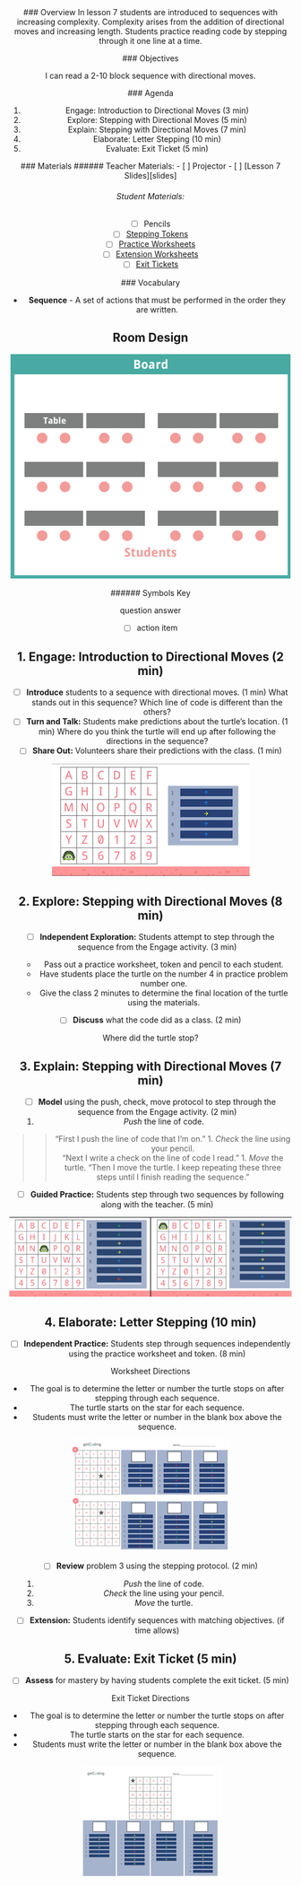 <header class='header' title='Directional Moves' subtitle='Lesson 7'/>

<notable>
<iconp src='/icons/activity.png'>### Overview</iconp>
In lesson 7 students are introduced to sequences with increasing complexity. Complexity arises from the addition of directional moves and increasing length. Students practice reading code by stepping through it one line at a time.


<iconp src='/icons/objectives.png'>### Objectives</iconp>

I can read a 2-10 block sequence with directional moves.

<iconp src='/icons/agenda.png'>### Agenda</iconp>

1. Engage: Introduction to Directional Moves (3 min)
1. Explore: Stepping  with Directional Moves (5 min)
1. Explain: Stepping with Directional Moves (7 min)
1. Elaborate: Letter Stepping (10 min)
1. Evaluate: Exit Ticket (5 min)

<note>
<iconp src='/icons/materials.png'>### Materials</iconp>
###### Teacher Materials:
- [ ] Projector
- [ ] [Lesson 7 Slides][slides]

###### Student Materials:
- [ ] Pencils
- [ ] [Stepping Tokens][token]
- [ ] [Practice Worksheets][prac-worksheet]
- [ ] [Extension Worksheets][ext-worksheet]
- [ ] [Exit Tickets][exit-ticket]

<iconp src='/icons/vocab.png'>### Vocabulary</iconp>

- **Sequence** - A set of actions that must be performed in the order they are written.

</note>

<pagebreak/>

## Room Design

![room](./images/layout-tables.png)

<note borderLeft='2px solid green' mt='2em'>
###### Symbols Key

<iconp ml='1.65em' type='question'>question</iconp>
<iconp ml='1.65em' type='answer'>answer</iconp>
- [ ] action item
</note>

<pagebreak/>

## 1. Engage: Introduction to Directional Moves (2 min)

- [ ] **Introduce** students to a sequence with directional moves. (1 min)
<iconp type='question'>What stands out in this sequence?</iconp>
<iconp type='question'>Which line of code is different than the others?</iconp>
- [ ] **Turn and Talk:** Students make predictions about the turtle’s location. (1 min)
<iconp type='question'>Where do you think the turtle will end up after following the directions in the sequence?</iconp>
- [ ] **Share Out:** Volunteers share their predictions with the class. (1 min)

![engage](./images/engage.png)

## 2. Explore: Stepping with Directional Moves (8 min)

- [ ] **Independent Exploration:** Students attempt to step through the sequence from the Engage activity. (3 min)
	- Pass out a practice worksheet, token and pencil to each student.
	- Have students place the turtle on the number 4 in practice problem number one.
	- Give the class 2 minutes to determine the final location of the turtle using the materials.

- [ ] **Discuss** what the code did as a class. (2 min)

<iconp type='question'>Where did the turtle stop?</iconp>


## 3. Explain: Stepping with Directional Moves (7 min)
- [ ] **Model** using the push, check, move protocol to step through the sequence from the Engage activity. (2 min)
	1. *Push* the line of code.
> > “First I push the line of code that I’m on.”
	1. *Check* the line using your pencil.  
> > “Next I write a check on the line of code I read.”
	1. *Move* the turtle.
> > “Then I move the turtle. I keep repeating these three steps until I finish reading the sequence.”
- [ ] **Guided Practice:** Students step through two sequences by following along with the teacher. (5 min)

![explain](./images/explain.png)

## 4. Elaborate: Letter Stepping (10 min)

- [ ] **Independent Practice:** Students step through sequences independently using the practice worksheet and token. (8 min)

Worksheet Directions
- The goal is to determine the letter or number the turtle stops on after stepping through each sequence.
- The turtle starts on the star for each sequence.
- Students must write the letter or number in the blank box above the sequence.

![elaborate](./images/elaborate.png)

- [ ] **Review** problem 3 using the stepping protocol. (2 min)
	1. *Push* the line of code.
	2. *Check* the line using your pencil.  
	3. *Move* the turtle.

- [ ] **Extension:** Students identify sequences with matching objectives. (if time allows)

## 5. Evaluate: Exit Ticket (5 min)
- [ ] **Assess** for mastery by having students complete the exit ticket. (5 min)

Exit Ticket Directions
- The goal is to determine the letter or number the turtle stops on after stepping through each sequence.
- The turtle starts on the star for each sequence.
- Students must write the letter or number in the blank box above the sequence.

![evaluate](./images/evaluate.png)

</notable>

[slides]: https://docs.google.com/presentation/d/1W-ehnZViCMxEJnQFkLCtYbKpLUmcZkpdNC4pOARmUjo/edit
[token]: https://drive.google.com/file/d/0B48_2vIyABiobmRPbGJMN2s2VUU/view
[prac-worksheet]: https://drive.google.com/file/d/0B48_2vIyABiobWF2QWYxVW95akk/view
[ext-worksheet]: https://drive.google.com/file/d/0B48_2vIyABiodEkxMHp0QjhFUE0/view
[exit-ticket]: https://drive.google.com/file/d/0B48_2vIyABioM1VJTGxnZmJ0T3c/view
